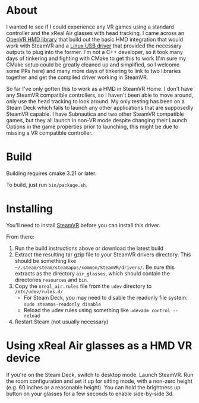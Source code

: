 # About
I wanted to see if I could experience any VR games using a standard controller and the xReal Air glasses with head
tracking. I came across an [OpenVR HMD library](https://github.com/r57zone/OpenVR-ArduinoHMD) that build out the basic
HMD integration that would work with SteamVR and a 
[Linux USB driver](https://gitlab.com/TheJackiMonster/nrealAirLinuxDriver) that provided the necessary outputs to plug
into the former. I'm not a C++ developer, so it took many days of tinkering and fighting with CMake to get this to work
(I'm sure my CMake setup could be greatly cleaned up and simplified, so I welcome some PRs here) and many more days of
tinkering to link to two libraries together and get the compiled driver working in SteamVR.

So far I've only gotten this to work as a HMD in SteamVR Home. I don't have any SteamVR compatible controllers, so I
haven't been able to move around, only use the head tracking to look around. My only testing has been on a Steam Deck
which fails to launch any other applications that are supposedly SteamVR capable. I have Subnautica and two other
SteamVR compatible games, but they all launch in non-VR mode despite changing their Launch Options in the game
properties prior to launching, this might be due to missing a VR compatible controller.

# Build
Building requires cmake 3.21 or later.

To build, just run `bin/package.sh`.

# Installing
You'll need to install [SteamVR](https://store.steampowered.com/app/250820/SteamVR/) before you can install this driver.

From there:
1. Run the build instructions above or download the latest build
2. Extract the resulting tar gzip file to your SteamVR drivers directory. This should be something like 
`~/.steam/steam/steamapps/common/SteamVR/drivers/`. Be sure this extracts as the directory `air_glasses`, which should
contain the directories `resources` and `bin`.
3. Copy the `nreal_air.rules` file from the `udev` directory to `/etc/udev/rules.d/`
   * For Steam Deck, you may need to disable the readonly file system: `sudo steamos-readonly disable`
   * Reload the udev rules using something like `udevadm control --reload`
5. Restart Steam (not usually necessary)

# Using xReal Air glasses as a HMD VR device
If you're on the Steam Deck, switch to desktop mode. Launch SteamVR. Run the room configuration and set it up for 
sitting mode, with a non-zero height (e.g. 60 inches or a reasonable height). You can hold the brightness up button on 
your glasses for a few seconds to enable side-by-side 3d.
